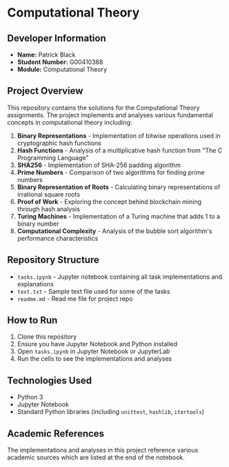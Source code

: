 # Computational Theory

## Developer Information
- **Name:** Patrick Black
- **Student Number:** G00410388
- **Module:** Computational Theory

## Project Overview
This repository contains the solutions for the Computational Theory assignments. The project implements and analyses various fundamental concepts in computational theory including:

1. **Binary Representations** - Implementation of bitwise operations used in cryptographic hash functions
2. **Hash Functions** - Analysis of a multiplicative hash function from "The C Programming Language"
3. **SHA256** - Implementation of SHA-256 padding algorithm
4. **Prime Numbers** - Comparison of two algorithms for finding prime numbers
5. **Binary Representation of Roots** - Calculating binary representations of irrational square roots
6. **Proof of Work** - Exploring the concept behind blockchain mining through hash analysis
7. **Turing Machines** - Implementation of a Turing machine that adds 1 to a binary number
8. **Computational Complexity** - Analysis of the bubble sort algorithm's performance characteristics

## Repository Structure
- `tasks.ipynb` - Jupyter notebook containing all task implementations and explanations
- `text.txt` - Sample text file used for some of the tasks
- `readme.md` - Read me file for project repo

## How to Run
1. Clone this repository
2. Ensure you have Jupyter Notebook and Python installed
3. Open `tasks.ipynb` in Jupyter Notebook or JupyterLab
4. Run the cells to see the implementations and analyses

## Technologies Used
- Python 3
- Jupyter Notebook
- Standard Python libraries (including `unittest`, `hashlib`, `itertools`)

## Academic References
The implementations and analyses in this project reference various academic sources which are listed at the end of the notebook.